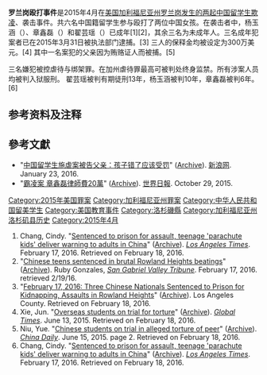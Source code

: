 **罗兰岗殴打事件**是2015年4月在[美国](../Page/美国.md "wikilink")[加利福尼亚州](../Page/加利福尼亚州.md "wikilink")[罗兰岗发生的两起中国留学生欺凌](../Page/罗兰岗.md "wikilink")、袭击事件。共六名中国籍留学生参与殴打了两位中国女孩。在袭击者中，杨玉涵（）、章鑫磊（）和翟芸瑶（）已成年\[1\]\[2\]，其余三名为未成年人。三名成年犯案者已在2015年3月31日被执法部门逮捕。\[3\]
三人的保释金均被设定为300万美元。\[4\] 其中一名案犯的父亲因为贿赂证人而被捕。\[5\]

三名嫌犯被控虐待与绑架罪。在加州虐待罪最高可被判处终身监禁。所有涉案人员均被判入狱服刑。
翟芸瑶被判有期徒刑13年，杨玉涵被判10年，章鑫磊被判6年。\[6\]

## 参考资料及注释

## 參考文獻

  - "[中国留学生施虐案被告父亲：孩子错了应该受罚](http://news.sina.com.cn/w/zx/2016-01-23/doc-ifxnuvxc1744520.shtml)"
    ([Archive](http://www.webcitation.org/6fOjjlunz)).
    [新浪网](../Page/新浪网.md "wikilink"). January 23, 2016.
  - "[霸凌案
    章鑫磊律師費20萬](https://www.webcitation.org/6fOmIeVrE?url=http://www.worldjournal.com/3502846/article-%E9%9C%B8%E5%87%8C%E6%A1%88-%E7%AB%A0%E9%91%AB%E7%A3%8A%E5%BE%8B%E5%B8%AB%E8%B2%BB20%E8%90%AC/)"
    ([Archive](https://www.webcitation.org/6fOm7XZ78?url=http://foreignpolicy.com/2016/01/27/thank-you-for-educating-the-scumbags-china-cant-handle-china-bullying-wealth-education-reaction/)).
    [世界日報](../Page/世界日報.md "wikilink"). October 29, 2015.

[Category:2015年美国罪案](https://zh.wikipedia.org/wiki/Category:2015年美国罪案 "wikilink")
[Category:加利福尼亚州罪案](https://zh.wikipedia.org/wiki/Category:加利福尼亚州罪案 "wikilink")
[Category:中华人民共和国留美学生](https://zh.wikipedia.org/wiki/Category:中华人民共和国留美学生 "wikilink")
[Category:美国教育事件](https://zh.wikipedia.org/wiki/Category:美国教育事件 "wikilink")
[Category:洛杉磯縣](https://zh.wikipedia.org/wiki/Category:洛杉磯縣 "wikilink")
[Category:加利福尼亚州洛杉矶县历史](https://zh.wikipedia.org/wiki/Category:加利福尼亚州洛杉矶县历史 "wikilink")
[Category:2015年4月](https://zh.wikipedia.org/wiki/Category:2015年4月 "wikilink")

1.  Chang, Cindy. "[Sentenced to prison for assault, teenage 'parachute
    kids' deliver warning to adults in
    China](http://www.latimes.com/local/lanow/la-me-ln-parachute-kids-sentencing-20160217-story.html)"
    ([Archive](http://www.webcitation.org/6fOlSk6aY)). *[Los Angeles
    Times](../Page/Los_Angeles_Times.md "wikilink")*. February 17, 2016.
    Retrieved on February 18, 2016.
2.  "[Chinese teens sentenced in brutal Rowland Heights
    beatings](http://www.sgvtribune.com/general-news/20160217/chinese-teens-sentenced-in-brutal-rowland-heights-beatings)"
    ([Archive](http://www.webcitation.org/6fRV88OZk)). Ruby Gonzales,
    *[San Gabriel Valley
    Tribune](../Page/San_Gabriel_Valley_Tribune.md "wikilink")*.
    February 17, 2016. retrieved 2/19/16.
3.  "[February 17, 2016: Three Chinese Nationals Sentenced to Prison for
    Kidnapping, Assaults in Rowland
    Heights](http://da.lacounty.gov/media/news/three-chinese-nationals-sentenced-prison-kidnapping-assaults-rowland-heights)"
    ([Archive](https://www.webcitation.org/6fPFiJvDh?url=http://da.lacounty.gov/media/news/three-chinese-nationals-sentenced-prison-kidnapping-assaults-rowland-heights)).
    Los Angeles County. Retrieved on February 18, 2016.
4.  Xie, Jun. "[Overseas students on trial for
    torture](http://www.globaltimes.cn/content/926811.shtml)"
    ([Archive](http://www.webcitation.org/6fOkgXis3?url=http://www.globaltimes.cn/content/926811.shtml)).
    *[Global Times](../Page/Global_Times.md "wikilink")*. June 13, 2015.
    Retrieved on February 18, 2016.
5.  Niu, Yue. "[Chinese students on trial in alleged torture of
    peer](http://usa.chinadaily.com.cn/epaper/2015-06/15/content_21005464.htm)"
    ([Archive](https://www.webcitation.org/6fOjJgQTP?url=http://web.archive.org/web/20160218212031/http://usa.chinadaily.com.cn/epaper/2015-06/15/content_21005464.htm)).
    *[China Daily](../Page/China_Daily.md "wikilink")*. June 15, 2015.
    page 2. Retrieved on February 18, 2016.
6.  Chang, Cindy. "[Sentenced to prison for assault, teenage 'parachute
    kids' deliver warning to adults in
    China](http://www.latimes.com/local/lanow/la-me-ln-parachute-kids-sentencing-20160217-story.html)"
    ([Archive](https://www.webcitation.org/6fOlSk6aY?url=http://www.latimes.com/local/lanow/la-me-ln-parachute-kids-sentencing-20160217-story.html)).
    *[Los Angeles Times](../Page/Los_Angeles_Times.md "wikilink")*.
    February 17, 2016. Retrieved on February 18, 2016.